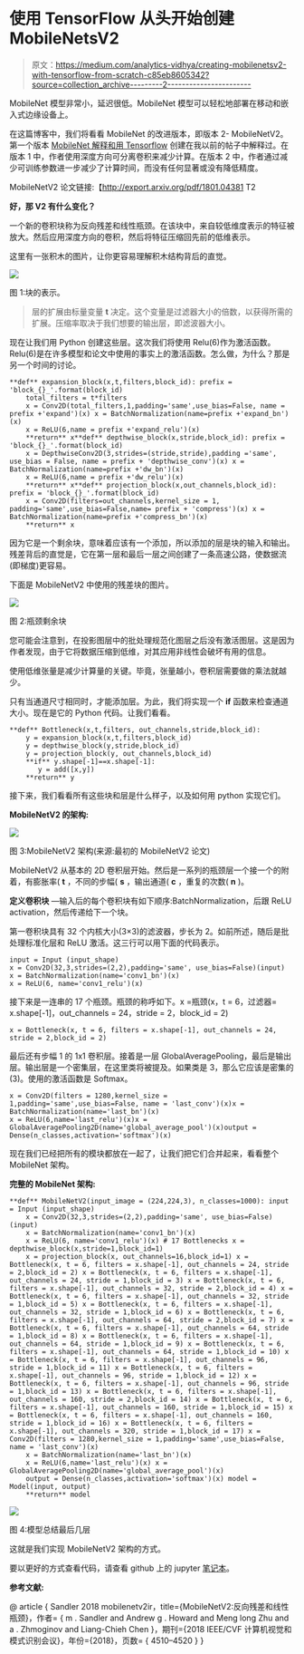 # 使用 TensorFlow 从头开始创建 MobileNetsV2

> 原文：<https://medium.com/analytics-vidhya/creating-mobilenetsv2-with-tensorflow-from-scratch-c85eb8605342?source=collection_archive---------2----------------------->

MobileNet 模型非常小，延迟很低。MobileNet 模型可以轻松地部署在移动和嵌入式边缘设备上。

在这篇博客中，我们将看看 MobileNet 的改进版本，即版本 2- MobileNetV2。第一个版本 [MobileNet 解释和用 Tensorflow](/@sumeet.bb/creating-mobilenets-with-tensorflow-from-scratch-c34ec79a59d2) 创建在我以前的帖子中解释过。在版本 1 中，作者使用深度方向可分离卷积来减少计算。在版本 2 中，作者通过减少可训练参数进一步减少了计算时间，而没有任何显著或没有降低精度。

MobileNetV2 论文链接:【http://export.arxiv.org/pdf/1801.04381 T2

**好，那 V2 有什么变化？**

一个新的卷积块称为反向残差和线性瓶颈。在该块中，来自较低维度表示的特征被放大。然后应用深度方向的卷积，然后将特征压缩回先前的低维表示。

这里有一张积木的图片，让你更容易理解积木结构背后的直觉。

![](img/b7ebee6f5793fc33559a62dd9c6e426c.png)

图 1:块的表示。

> 层的扩展由标量变量 **t** 决定。这个变量是过滤器大小的倍数，以获得所需的扩展。压缩率取决于我们想要的输出层，即滤波器大小。

现在让我们用 Python 创建这些层。这次我们将使用 Relu(6)作为激活函数。Relu(6)是在许多模型和论文中使用的事实上的激活函数。怎么做，为什么？那是另一个时间的讨论。

```
**def** expansion_block(x,t,filters,block_id): prefix = 'block_{}_'.format(block_id)
    total_filters = t*filters
    x = Conv2D(total_filters,1,padding='same',use_bias=False, name =    prefix +'expand')(x) x = BatchNormalization(name=prefix +'expand_bn')(x)
    x = ReLU(6,name = prefix +'expand_relu')(x)
    **return** x**def** depthwise_block(x,stride,block_id): prefix = 'block_{}_'.format(block_id)
    x = DepthwiseConv2D(3,strides=(stride,stride),padding ='same', use_bias = False, name = prefix + 'depthwise_conv')(x) x = BatchNormalization(name=prefix +'dw_bn')(x)
    x = ReLU(6,name = prefix +'dw_relu')(x)
    **return** x**def** projection_block(x,out_channels,block_id): prefix = 'block_{}_'.format(block_id)
    x = Conv2D(filters=out_channels,kernel_size = 1,   padding='same',use_bias=False,name= prefix + 'compress')(x) x = BatchNormalization(name=prefix +'compress_bn')(x)
    **return** x
```

因为它是一个剩余块，意味着应该有一个添加，所以添加的层是块的输入和输出。残差背后的直觉是，它在第一层和最后一层之间创建了一条高速公路，使数据流(即梯度)更容易。

下面是 MobileNetV2 中使用的残差块的图片。

![](img/18f713159cfcaa74208299aa94226313.png)

图 2:瓶颈剩余块

您可能会注意到，在投影图层中的批处理规范化图层之后没有激活图层。这是因为作者发现，由于它将数据压缩到低维，对其应用非线性会破坏有用的信息。

使用低维张量是减少计算量的关键。毕竟，张量越小，卷积层需要做的乘法就越少。

只有当通道尺寸相同时，才能添加层。为此，我们将实现一个 **if** 函数来检查通道大小。现在是它的 Python 代码。让我们看看。

```
**def** Bottleneck(x,t,filters, out_channels,stride,block_id):
    y = expansion_block(x,t,filters,block_id)
    y = depthwise_block(y,stride,block_id)
    y = projection_block(y, out_channels,block_id)
    **if** y.shape[-1]==x.shape[-1]:
       y = add([x,y])
    **return** y
```

接下来，我们看看所有这些块和层是什么样子，以及如何用 python 实现它们。

**MobileNetV2 的架构:**

![](img/a117f33ae97d6c83ce9a417d34c3677a.png)

图 3:MobileNetV2 架构(来源:最初的 MobileNetV2 论文)

MobileNetV2 从基本的 2D 卷积层开始。然后是一系列的瓶颈层一个接一个的附着，有膨胀率( **t** ，不同的步幅( **s** ，输出通道( **c** ，重复的次数( **n** )。

**定义卷积块** —输入后的每个卷积块有如下顺序:BatchNormalization，后跟 ReLU activation，然后传递给下一个块。

第一卷积块具有 32 个内核大小(3×3)的滤波器，步长为 2。如前所述，随后是批处理标准化层和 ReLU 激活。这三行可以用下面的代码表示。

```
input = Input (input_shape)
x = Conv2D(32,3,strides=(2,2),padding='same', use_bias=False)(input)
x = BatchNormalization(name='conv1_bn')(x)
x = ReLU(6, name='conv1_relu')(x)
```

接下来是一连串的 17 个瓶颈。瓶颈的称呼如下。x =瓶颈(x，t = 6，过滤器= x.shape[-1]，out_channels = 24，stride = 2，block_id = 2)

```
x = Bottleneck(x, t = 6, filters = x.shape[-1], out_channels = 24, stride = 2,block_id = 2)
```

最后还有步幅 1 的 1x1 卷积层。接着是一层 GlobalAveragePooling，最后是输出层。输出层是一个密集层，在这里类将被提及。如果类是 3，那么它应该是密集的(3)。使用的激活函数是 Softmax。

```
x = Conv2D(filters = 1280,kernel_size = 1,padding='same',use_bias=False, name = 'last_conv')(x)x = BatchNormalization(name='last_bn')(x)
x = ReLU(6,name='last_relu')(x)x = GlobalAveragePooling2D(name='global_average_pool')(x)output = Dense(n_classes,activation='softmax')(x)
```

现在我们已经把所有的模块都放在一起了，让我们把它们合并起来，看看整个 MobileNet 架构。

**完整的 MobileNet 架构:**

```
**def** MobileNetV2(input_image = (224,224,3), n_classes=1000): input = Input (input_shape)
    x = Conv2D(32,3,strides=(2,2),padding='same', use_bias=False)(input)
    x = BatchNormalization(name='conv1_bn')(x)
    x = ReLU(6, name='conv1_relu')(x) # 17 Bottlenecks x = depthwise_block(x,stride=1,block_id=1)
    x = projection_block(x, out_channels=16,block_id=1) x = Bottleneck(x, t = 6, filters = x.shape[-1], out_channels = 24, stride = 2,block_id = 2) x = Bottleneck(x, t = 6, filters = x.shape[-1], out_channels = 24, stride = 1,block_id = 3) x = Bottleneck(x, t = 6, filters = x.shape[-1], out_channels = 32, stride = 2,block_id = 4) x = Bottleneck(x, t = 6, filters = x.shape[-1], out_channels = 32, stride = 1,block_id = 5) x = Bottleneck(x, t = 6, filters = x.shape[-1], out_channels = 32, stride = 1,block_id = 6) x = Bottleneck(x, t = 6, filters = x.shape[-1], out_channels = 64, stride = 2,block_id = 7) x = Bottleneck(x, t = 6, filters = x.shape[-1], out_channels = 64, stride = 1,block_id = 8) x = Bottleneck(x, t = 6, filters = x.shape[-1], out_channels = 64, stride = 1,block_id = 9) x = Bottleneck(x, t = 6, filters = x.shape[-1], out_channels = 64, stride = 1,block_id = 10) x = Bottleneck(x, t = 6, filters = x.shape[-1], out_channels = 96, stride = 1,block_id = 11) x = Bottleneck(x, t = 6, filters = x.shape[-1], out_channels = 96, stride = 1,block_id = 12) x = Bottleneck(x, t = 6, filters = x.shape[-1], out_channels = 96, stride = 1,block_id = 13) x = Bottleneck(x, t = 6, filters = x.shape[-1], out_channels = 160, stride = 2,block_id = 14) x = Bottleneck(x, t = 6, filters = x.shape[-1], out_channels = 160, stride = 1,block_id = 15) x = Bottleneck(x, t = 6, filters = x.shape[-1], out_channels = 160, stride = 1,block_id = 16) x = Bottleneck(x, t = 6, filters = x.shape[-1], out_channels = 320, stride = 1,block_id = 17) x = Conv2D(filters = 1280,kernel_size = 1,padding='same',use_bias=False, name = 'last_conv')(x)
    x = BatchNormalization(name='last_bn')(x)
    x = ReLU(6,name='last_relu')(x) x = GlobalAveragePooling2D(name='global_average_pool')(x)
    output = Dense(n_classes,activation='softmax')(x) model = Model(input, output)
    **return** model
```

![](img/650977ee939e73ab776a7489dfbdf6b7.png)

图 4:模型总结最后几层

这就是我们实现 MobileNetV2 架构的方式。

要以更好的方式查看代码，请查看 github 上的 jupyter [笔记本](https://github.com/Haikoitoh/paper-implementation/blob/main/MobileNetV2.ipynb)。

**参考文献:**

@ article { Sandler 2018 mobilenetv2ir，title={MobileNetV2:反向残差和线性瓶颈}，作者= { m . Sandler and Andrew g . Howard and Meng long Zhu and a . Zhmoginov and Liang-Chieh Chen }，期刊={2018 IEEE/CVF 计算机视觉和模式识别会议}，年份={2018}，页数= { 4510–4520 } }